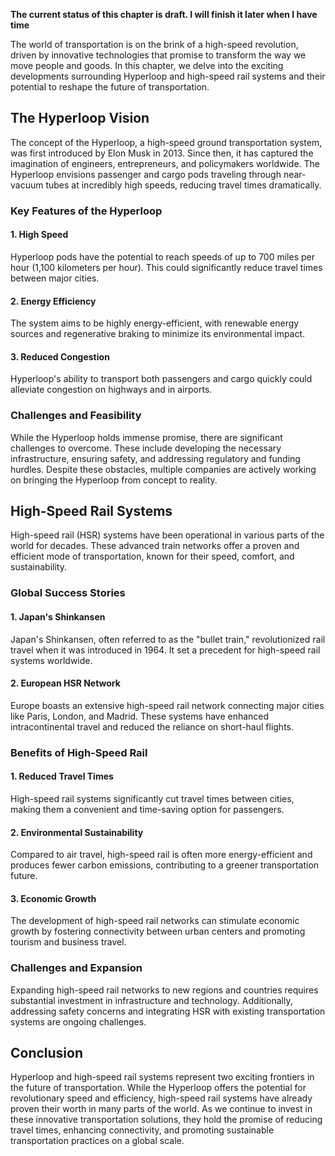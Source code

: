**The current status of this chapter is draft. I will finish it later when I have time**

The world of transportation is on the brink of a high-speed revolution, driven by innovative technologies that promise to transform the way we move people and goods. In this chapter, we delve into the exciting developments surrounding Hyperloop and high-speed rail systems and their potential to reshape the future of transportation.

The Hyperloop Vision
--------------------

The concept of the Hyperloop, a high-speed ground transportation system, was first introduced by Elon Musk in 2013. Since then, it has captured the imagination of engineers, entrepreneurs, and policymakers worldwide. The Hyperloop envisions passenger and cargo pods traveling through near-vacuum tubes at incredibly high speeds, reducing travel times dramatically.

### **Key Features of the Hyperloop**

#### 1. **High Speed**

Hyperloop pods have the potential to reach speeds of up to 700 miles per hour (1,100 kilometers per hour). This could significantly reduce travel times between major cities.

#### 2. **Energy Efficiency**

The system aims to be highly energy-efficient, with renewable energy sources and regenerative braking to minimize its environmental impact.

#### 3. **Reduced Congestion**

Hyperloop's ability to transport both passengers and cargo quickly could alleviate congestion on highways and in airports.

### **Challenges and Feasibility**

While the Hyperloop holds immense promise, there are significant challenges to overcome. These include developing the necessary infrastructure, ensuring safety, and addressing regulatory and funding hurdles. Despite these obstacles, multiple companies are actively working on bringing the Hyperloop from concept to reality.

High-Speed Rail Systems
-----------------------

High-speed rail (HSR) systems have been operational in various parts of the world for decades. These advanced train networks offer a proven and efficient mode of transportation, known for their speed, comfort, and sustainability.

### **Global Success Stories**

#### 1. **Japan's Shinkansen**

Japan's Shinkansen, often referred to as the "bullet train," revolutionized rail travel when it was introduced in 1964. It set a precedent for high-speed rail systems worldwide.

#### 2. **European HSR Network**

Europe boasts an extensive high-speed rail network connecting major cities like Paris, London, and Madrid. These systems have enhanced intracontinental travel and reduced the reliance on short-haul flights.

### **Benefits of High-Speed Rail**

#### 1. **Reduced Travel Times**

High-speed rail systems significantly cut travel times between cities, making them a convenient and time-saving option for passengers.

#### 2. **Environmental Sustainability**

Compared to air travel, high-speed rail is often more energy-efficient and produces fewer carbon emissions, contributing to a greener transportation future.

#### 3. **Economic Growth**

The development of high-speed rail networks can stimulate economic growth by fostering connectivity between urban centers and promoting tourism and business travel.

### **Challenges and Expansion**

Expanding high-speed rail networks to new regions and countries requires substantial investment in infrastructure and technology. Additionally, addressing safety concerns and integrating HSR with existing transportation systems are ongoing challenges.

Conclusion
----------

Hyperloop and high-speed rail systems represent two exciting frontiers in the future of transportation. While the Hyperloop offers the potential for revolutionary speed and efficiency, high-speed rail systems have already proven their worth in many parts of the world. As we continue to invest in these innovative transportation solutions, they hold the promise of reducing travel times, enhancing connectivity, and promoting sustainable transportation practices on a global scale.
